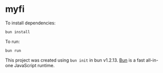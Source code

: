 # myfi

To install dependencies:

```bash
bun install
```

To run:

```bash
bun run
```

This project was created using `bun init` in bun v1.2.13. [Bun](https://bun.sh) is a fast all-in-one JavaScript runtime.
